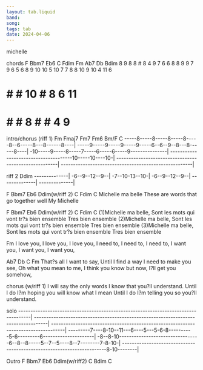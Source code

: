 ```yaml
---
layout: tab.liquid
band:
song:
tags: tab
date: 2024-04-06
---
```

michelle

chords
F      Bbm7    Eb6    C     Fdim   Fm    Ab7    Db    Bdim
8      9       8      8     #      8     4      9     7
6      6       8      8     9      9     7      9     6
5      6       8      9     10     10    5      10    7
7      8       8      10    9      10    4      11    6
#      #       #      10    #      8     6      11    #
#      #       #      8     #      #     4      9     #

intro/chorus
(riff 1)
 Fm     Fmaj7 Fm7   Fm6   Bm/F        C
-----8-----8-----8-----8-----8--6-----8---8------8----|
-----9-----9-----9-----9-----6--6--9--8---8------8----|
-10-----9-----8-----7-----6-----6-----9---------------|
--------------------------------------10-----10----10-|
------------------------------------------------------|
------------------------------------------------------|

riff 2
Ddim
--------------|
-6--9--12--9--|
-7--10-13--10-|
-6--9--12--9--|
--------------|
--------------|

F        Bbm7      Eb6                  Ddim(w/riff 2) C     Fdim       C
Michelle ma belle  These are words that go together    well  My Michelle


   F        Bbm7      Eb6                  Ddim(w/riff 2) C     Fdim       C
(1)Michelle ma belle, Sont les mots qui vont tr?s bien ensemble Tres bien ensemble
(2)Michelle ma belle, Sont les mots qui vont tr?s bien ensemble Tres bien ensemble
(3)Michelle ma belle, Sont les mots qui vont tr?s bien ensemble Tres bien ensemble

Fm
I love you, I love you, I love you,
I need to, I need to, I need to,
I want you, I want you, I want you,

Ab7                  Db      C                Fm
That?s all I want to say,    Until I find a way
I need to make you see,      Oh what you mean to me,
I think you know but now,    I?ll get you somehow,

chorus
(w/riff 1)
I will say the only words I know that you?ll understand.
Until I do I?m hoping you will know what I mean
Until I do I?m telling you so you?ll understand.

solo
-----------------------------------------------------------------------------------|
-----------------------------------------------------------------------------------|
-----------------------------------------------------------------------------------|
---------7----8-10--11---6----5---5-6-8----------5-6---------6---------------------|
-8--8-10---------------------------------6--8--8-----5--7--5----8--7--------7-8-10-|
-----------------------------------------------------------------------8-10--------|

Outro
F                Bbm7       Eb6       Ddim(w/riff2)    C       Bdim        C
